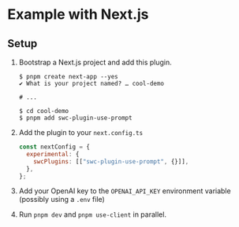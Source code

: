 # Example with Next.js

## Setup

1. Bootstrap a Next.js project and add this plugin.

   ```console
   $ pnpm create next-app --yes
   ✔ What is your project named? … cool-demo

   # ...

   $ cd cool-demo
   $ pnpm add swc-plugin-use-prompt
   ```

2. Add the plugin to your `next.config.ts`
   ```js
   const nextConfig = {
     experimental: {
       swcPlugins: [["swc-plugin-use-prompt", {}]],
     },
   };
   ```
3. Add your OpenAI key to the `OPENAI_API_KEY` environment variable (possibly using a `.env` file)
4. Run `pnpm dev` and `pnpm use-client` in parallel.
